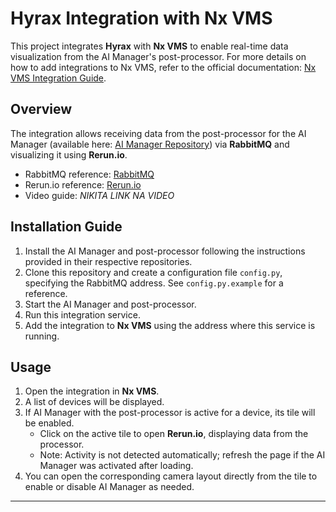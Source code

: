 # Hyrax Integration with Nx VMS

This project integrates **Hyrax** with **Nx VMS** to enable real-time data visualization from the AI Manager's post-processor. For more details on how to add integrations to Nx VMS, refer to the official documentation: [Nx VMS Integration Guide](https://resources.vmsproxy.com/nx_6.0_help/managing-web-pages-and-integrations.html).

## Overview

The integration allows receiving data from the post-processor for the AI Manager (available here: [AI Manager Repository](https://github.com/BIshounen/sclbl-integration-sdk)) via **RabbitMQ** and visualizing it using **Rerun.io**.

- RabbitMQ reference: [RabbitMQ](https://www.rabbitmq.com/)
- Rerun.io reference: [Rerun.io](https://www.rerun.io/)
- Video guide: *NIKITA LINK NA VIDEO*

## Installation Guide

1. Install the AI Manager and post-processor following the instructions provided in their respective repositories.
2. Clone this repository and create a configuration file `config.py`, specifying the RabbitMQ address. See `config.py.example` for a reference.
3. Start the AI Manager and post-processor.
4. Run this integration service.
5. Add the integration to **Nx VMS** using the address where this service is running.

## Usage

1. Open the integration in **Nx VMS**.
2. A list of devices will be displayed.
3. If AI Manager with the post-processor is active for a device, its tile will be enabled.
   - Click on the active tile to open **Rerun.io**, displaying data from the processor.
   - Note: Activity is not detected automatically; refresh the page if the AI Manager was activated after loading.
4. You can open the corresponding camera layout directly from the tile to enable or disable AI Manager as needed.

---
